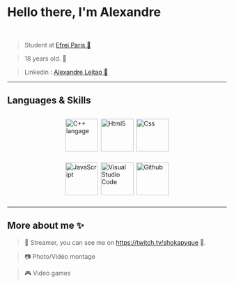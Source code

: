 # Hello there, I'm Alexandre

<br/>

> Student at <a href="https://www.efrei.fr/">Efrei Paris 🦉</a>

> 18 years old. 🎂

> Linkedin : <a href="https://www.linkedin.com/in/alexandre-leitao-2297b8263/">Alexandre Leitao 🔗</a>


____________________________

## Languages & Skills

<div style="display: flex;flex-direction: row;justify-content: space-evenly;width: 100%;height: 200px;">
    <div style="display: flex;flex-direction: row;justify-content: space-evenly;align-items: center;flex-wrap: wrap;width: 250px;">
    <!-- C++ -->
        <img style="height: 75px;width: auto;" src="https://cdn.discordapp.com/attachments/1156871899645751308/1234415722210267177/1687615910475.png?ex=6630a6ba&is=662f553a&hm=b1d99520b6c267f3bd6f8409879ec8e28a987bf3cd1ec699d7e3e4661ec11df9&" alt="C++ langage">
    <!-- HTML -->
        <img style="height: 75px;width: auto;" src ="https://cdn.icon-icons.com/icons2/1488/PNG/512/5352-html5_102567.png" alt="Html5">
    <!-- CSS -->
        <img style="height: 75px;width: auto;" src="https://upload.wikimedia.org/wikipedia/commons/thumb/6/62/CSS3_logo.svg/800px-CSS3_logo.svg.png" alt = "Css">
    <!-- JavaScript -->
        <img style="height: 75px;width: auto;" src="https://upload.wikimedia.org/wikipedia/commons/thumb/9/99/Unofficial_JavaScript_logo_2.svg/1024px-Unofficial_JavaScript_logo_2.svg.png" alt="JavaScript">
    <!-- VSCODE -->
        <img style="height: 75px;width: auto;" src="https://upload.wikimedia.org/wikipedia/commons/thumb/9/9a/Visual_Studio_Code_1.35_icon.svg/2048px-Visual_Studio_Code_1.35_icon.svg.png" alt="Visual Studio Code">
    <!-- Github -->
        <img style="height: 75px;width: auto;" src="https://cdn.icon-icons.com/icons2/1476/PNG/512/github_101792.png" alt="Github">
    </div>    
</div>


<!-- ____________________________
### My Github stats
<div style="width:100%;display: flex;justify-content: center;align-items: center;">

![Most used langs](https://github-readme-stats.vercel.app/api/top-langs/?username=Shokapyque-2&layout=compact&theme=chartreuse-dark&bg_color=DEG,095228,000000,000000)
</div>
<div style="width:100%;display: flex;justify-content: center;align-items: center;">

![My github stats](https://github-readme-stats.vercel.app/api?username=Faust1-2&count_private=true&show_icons=true&theme=chartreuse-dark&bg_color=DEG,095228,000000,000000)

</div> -->

____________________________
## More about me ✨

> 🎥 Streamer, you can see me on https://twitch.tv/shokapyque 🤖</a>.

> 📷 Photo/Vidéo montage

> 🎮 Video games
